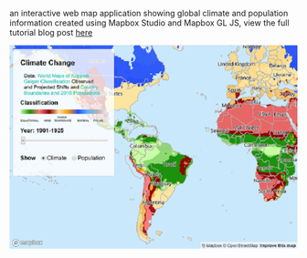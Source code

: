 an interactive web map application showing global climate and population information created using Mapbox Studio and Mapbox GL JS, view the full tutorial blog post [here](https://danahuget.home.blog/2020/01/07/a-modern-web-mapping-application-guide/)

![](climate-map.PNG)
